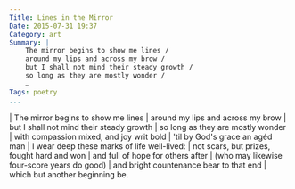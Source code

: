 ```yaml
---
Title: Lines in the Mirror
Date: 2015-07-31 19:37
Category: art
Summary: |
    The mirror begins to show me lines /
    around my lips and across my brow /
    but I shall not mind their steady growth /
    so long as they are mostly wonder /
    …
Tags: poetry
...
```


| The mirror begins to show me lines
| around my lips and across my brow
| but I shall not mind their steady growth
| so long as they are mostly wonder
| with compassion mixed, and joy writ bold
| 'til by God's grace an agéd man
| I wear deep these marks of life well-lived:
| not scars, but prizes, fought hard and won
| and full of hope for others after
| (who may likewise four-score years do good)
| and bright countenance bear to that end
| which but another beginning be.
